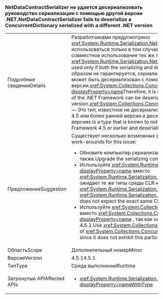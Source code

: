 ### <a name="netdatacontractserializer-fails-to-deserialize-a-concurrentdictionary-serialized-with-a-different-net-version"></a><span data-ttu-id="ef9d1-101">NetDataContractSerializer не удается десериализовать руководство сериализации с помощью другой версии .NET.</span><span class="sxs-lookup"><span data-stu-id="ef9d1-101">NetDataContractSerializer fails to deserialize a ConcurrentDictionary serialized with a different .NET version</span></span>

|   |   |
|---|---|
|<span data-ttu-id="ef9d1-102">Подробные сведения</span><span class="sxs-lookup"><span data-stu-id="ef9d1-102">Details</span></span>|<span data-ttu-id="ef9d1-103">Разработчиками предусмотрено <xref:System.Runtime.Serialization.NetDataContractSerializer?displayProperty=name> может использоваться только в том случае, если оба концах сериализации и десериализации совместное использование тех же типов CLR.</span><span class="sxs-lookup"><span data-stu-id="ef9d1-103">By design, the <xref:System.Runtime.Serialization.NetDataContractSerializer?displayProperty=name> can be used only if both the serializing and deserializing ends share the same CLR types.</span></span> <span data-ttu-id="ef9d1-104">Таким образом не гарантируется, сериализованный в одной версии платформы .NET Framework может быть десериализован с помощью другой версии.<xref:System.Collections.Concurrent.ConcurrentDictionary%602?displayProperty=name></span><span class="sxs-lookup"><span data-stu-id="ef9d1-104">Therefore, it is not guaranteed that an object serialized with one version of the .NET Framework can be deserialized by a different version.<xref:System.Collections.Concurrent.ConcurrentDictionary%602?displayProperty=name></span></span> <span data-ttu-id="ef9d1-105">— Это тип, известное не десериализуемые правильно при сериализации в .NET Framework 4.5 или более ранней версии и десериализован в .NET Framework 4.5.1 и более поздних версиях.</span><span class="sxs-lookup"><span data-stu-id="ef9d1-105">is a type that is known to not to deserialize correctly if serialized with the .NET Framework 4.5 or earlier and deserialized with the .NET Framework 4.5.1 or later.</span></span>|
|<span data-ttu-id="ef9d1-106">Предложение</span><span class="sxs-lookup"><span data-stu-id="ef9d1-106">Suggestion</span></span>|<span data-ttu-id="ef9d1-107">Существует несколько возможных решений этой проблемы:</span><span class="sxs-lookup"><span data-stu-id="ef9d1-107">There are a number of possible work-arounds for this issue:</span></span><ul><li><span data-ttu-id="ef9d1-108">Обновите компьютер сериализации для использования в .NET Framework 4.5.1, а также.</span><span class="sxs-lookup"><span data-stu-id="ef9d1-108">Upgrade the serializing computer to use the .NET Framework 4.5.1, as well.</span></span></li><li><span data-ttu-id="ef9d1-109">Используйте <xref:System.Runtime.Serialization.DataContractSerializer?displayProperty=name> вместо <xref:System.Runtime.Serialization.NetDataContractSerializer?displayProperty=name> как не ожидает те же типы среды CLR на концах и сериализации.</span><span class="sxs-lookup"><span data-stu-id="ef9d1-109">Use <xref:System.Runtime.Serialization.DataContractSerializer?displayProperty=name> instead of <xref:System.Runtime.Serialization.NetDataContractSerializer?displayProperty=name> as this does not expect the exact same CLR types at both serializing and deserializing ends.</span></span></li><li><span data-ttu-id="ef9d1-110">Используйте <xref:System.Collections.Generic.Dictionary%602?displayProperty=name> вместо <xref:System.Collections.Concurrent.ConcurrentDictionary%602?displayProperty=name> , так как оно не обеспечивает этой конкретной 4.5 -&gt;прервать 4.5.1.</span><span class="sxs-lookup"><span data-stu-id="ef9d1-110">Use <xref:System.Collections.Generic.Dictionary%602?displayProperty=name> instead of <xref:System.Collections.Concurrent.ConcurrentDictionary%602?displayProperty=name> since it does not exhibit this particular 4.5-&gt;4.5.1 break.</span></span></li></ul>|
|<span data-ttu-id="ef9d1-111">Область</span><span class="sxs-lookup"><span data-stu-id="ef9d1-111">Scope</span></span>|<span data-ttu-id="ef9d1-112">Дополнительный номер</span><span class="sxs-lookup"><span data-stu-id="ef9d1-112">Minor</span></span>|
|<span data-ttu-id="ef9d1-113">Версия</span><span class="sxs-lookup"><span data-stu-id="ef9d1-113">Version</span></span>|<span data-ttu-id="ef9d1-114">4.5.1</span><span class="sxs-lookup"><span data-stu-id="ef9d1-114">4.5.1</span></span>|
|<span data-ttu-id="ef9d1-115">Тип</span><span class="sxs-lookup"><span data-stu-id="ef9d1-115">Type</span></span>|<span data-ttu-id="ef9d1-116">Среда выполнения</span><span class="sxs-lookup"><span data-stu-id="ef9d1-116">Runtime</span></span>|
|<span data-ttu-id="ef9d1-117">Затронутые API</span><span class="sxs-lookup"><span data-stu-id="ef9d1-117">Affected APIs</span></span>|<ul><li><xref:System.Runtime.Serialization.NetDataContractSerializer.Deserialize(System.IO.Stream)?displayProperty=nameWithType></li></ul>|

